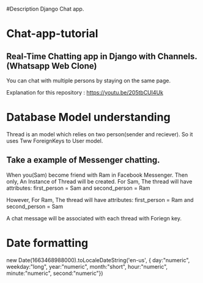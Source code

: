 #Description
Django Chat app.

# Chat-app-tutorial

## Real-Time Chatting app in Django with Channels. (Whatsapp Web Clone)

You can chat with multiple persons by staying on the same page.

Explanation for this repository : https://youtu.be/205tbCUl4Uk

# Database Model understanding

Thread is an model which relies on two person(sender and reciever). So it uses Tww ForeignKeys to User model.

## Take a example of Messenger chatting.

When you(Sam) become friend with Ram in Facebook Messenger.
Then only, An Instance of Thread will be created.
For Sam, The thread will have attributes:
first_person = Sam and second_person = Ram

However, For Ram, The thread will have attributes:
first_person = Ram and second_person = Sam

A chat message will be associated with each thread with Foriegn key.

# Date formatting

new Date(1663468988000).toLocaleDateString('en-us', { day:"numeric", weekday:"long", year:"numeric", month:"short", hour:"numeric", minute:"numeric", second:"numeric"})
